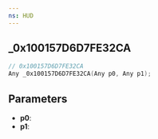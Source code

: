 ```yaml
---
ns: HUD
---
```

## _0x100157D6D7FE32CA

```c
// 0x100157D6D7FE32CA
Any _0x100157D6D7FE32CA(Any p0, Any p1);
```

## Parameters
* **p0**:
* **p1**:
